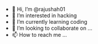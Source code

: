 - 👋 Hi, I’m @rajushah01
- 👀 I’m interested in hacking 
- 🌱 I’m currently learning coding 
- 💞️ I’m looking to collaborate on ...
- 📫 How to reach me ...

<!---
rajushah01/rajushah01 is a ✨ special ✨ repository because its `README.md` (this file) appears on your GitHub profile.
You can click the Preview link to take a look at your changes.
--->
